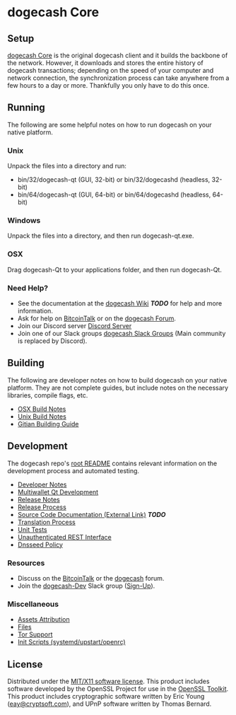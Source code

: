 dogecash Core
=====================

Setup
---------------------
[dogecash Core](http://dogec.io/wallet) is the original dogecash client and it builds the backbone of the network. However, it downloads and stores the entire history of dogecash transactions; depending on the speed of your computer and network connection, the synchronization process can take anywhere from a few hours to a day or more. Thankfully you only have to do this once.

Running
---------------------
The following are some helpful notes on how to run dogecash on your native platform.

### Unix

Unpack the files into a directory and run:

- bin/32/dogecash-qt (GUI, 32-bit) or bin/32/dogecashd (headless, 32-bit)
- bin/64/dogecash-qt (GUI, 64-bit) or bin/64/dogecashd (headless, 64-bit)

### Windows

Unpack the files into a directory, and then run dogecash-qt.exe.

### OSX

Drag dogecash-Qt to your applications folder, and then run dogecash-Qt.

### Need Help?

* See the documentation at the [dogecash Wiki](https://en.bitcoin.it/wiki/Main_Page) ***TODO***
for help and more information.
* Ask for help on [BitcoinTalk](https://bitcointalk.org/index.php?topic=1262920.0) or on the [dogecash Forum](http://forum.dogec.io/).
* Join our Discord server [Discord Server](https://discord.dogec.io)
* Join one of our Slack groups [dogecash Slack Groups](https://dogec.io/slack-logins/) (Main community is replaced by Discord).

Building
---------------------
The following are developer notes on how to build dogecash on your native platform. They are not complete guides, but include notes on the necessary libraries, compile flags, etc.

- [OSX Build Notes](build-osx.md)
- [Unix Build Notes](build-unix.md)
- [Gitian Building Guide](gitian-building.md)

Development
---------------------
The dogecash repo's [root README](https://github.com/dogecash-Project/dogecash/blob/master/README.md) contains relevant information on the development process and automated testing.

- [Developer Notes](developer-notes.md)
- [Multiwallet Qt Development](multiwallet-qt.md)
- [Release Notes](release-notes.md)
- [Release Process](release-process.md)
- [Source Code Documentation (External Link)](https://dev.visucore.com/bitcoin/doxygen/) ***TODO***
- [Translation Process](translation_process.md)
- [Unit Tests](unit-tests.md)
- [Unauthenticated REST Interface](REST-interface.md)
- [Dnsseed Policy](dnsseed-policy.md)

### Resources

* Discuss on the [BitcoinTalk](https://bitcointalk.org/index.php?topic=1262920.0) or the [dogecash](http://forum.dogec.io/) forum.
* Join the [dogecash-Dev](https://dogecash-dev.slack.com/) Slack group ([Sign-Up](https://dogecash-dev.herokuapp.com/)).

### Miscellaneous
- [Assets Attribution](assets-attribution.md)
- [Files](files.md)
- [Tor Support](tor.md)
- [Init Scripts (systemd/upstart/openrc)](init.md)

License
---------------------
Distributed under the [MIT/X11 software license](http://www.opensource.org/licenses/mit-license.php).
This product includes software developed by the OpenSSL Project for use in the [OpenSSL Toolkit](https://www.openssl.org/). This product includes
cryptographic software written by Eric Young ([eay@cryptsoft.com](mailto:eay@cryptsoft.com)), and UPnP software written by Thomas Bernard.
